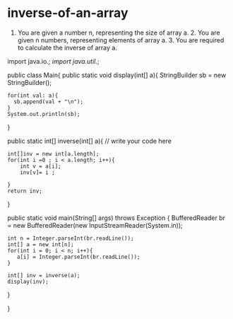 # inverse-of-an-array
1. You are given a number n, representing the size of array a. 2. You are given n numbers, representing elements of array a. 3. You are required to calculate the inverse of array a.

import java.io.*;
import java.util.*;

public class Main{
  public static void display(int[] a){
    StringBuilder sb = new StringBuilder();

    for(int val: a){
      sb.append(val + "\n");
    }
    System.out.println(sb);
  }

  public static int[] inverse(int[] a){
    // write your code here
    
    int[]inv = new int[a.length];
    for(int i =0 ; i < a.length; i++){
        int v = a[i];
        inv[v]= i ;
        
    }
    return inv;
  }

public static void main(String[] args) throws Exception {
    BufferedReader br = new BufferedReader(new InputStreamReader(System.in));

    int n = Integer.parseInt(br.readLine());
    int[] a = new int[n];
    for(int i = 0; i < n; i++){
       a[i] = Integer.parseInt(br.readLine());
    }

    int[] inv = inverse(a);
    display(inv);
 }

}
